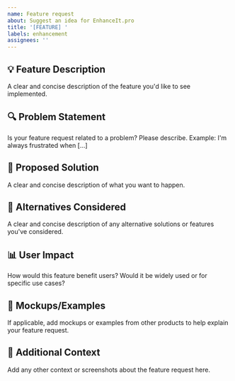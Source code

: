 ```yaml
---
name: Feature request
about: Suggest an idea for EnhanceIt.pro
title: '[FEATURE] '
labels: enhancement
assignees: ''
---
```


## 💡 Feature Description
A clear and concise description of the feature you'd like to see implemented.

## 🔍 Problem Statement
Is your feature request related to a problem? Please describe.
Example: I'm always frustrated when [...]

## 🎯 Proposed Solution
A clear and concise description of what you want to happen.

## 🔄 Alternatives Considered
A clear and concise description of any alternative solutions or features you've considered.

## 📊 User Impact
How would this feature benefit users? Would it be widely used or for specific use cases?

## 📸 Mockups/Examples
If applicable, add mockups or examples from other products to help explain your feature request.

## 📝 Additional Context
Add any other context or screenshots about the feature request here. 